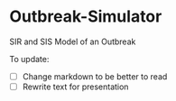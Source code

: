 # Outbreak-Simulator
SIR and SIS Model of an Outbreak

To update:
- [ ] Change markdown to be better to read
- [ ] Rewrite text for presentation
